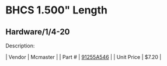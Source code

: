 # BHCS 1.500" Length
## Hardware/1/4-20
Description: 	 

| Vendor | Mcmaster | 
| Part # | [91255A546](http://www.mcmaster.com/) | 
| Unit Price | $7.20 | 
